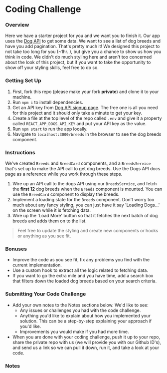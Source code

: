 # Coding Challenge

### Overview
Here we have a starter project for you and we want you to finish it. Our app uses the [Dog API](https://thedogapi.com/) to get some data. We want to see a list of dog breeds and have you add pagination. That's pretty much it! We designed this project to not take too long for you (~1hr. ), but give you a chance to show us how you think in code. We didn't do much styling here and aren't too concerned about the look of this project, but if you want to take the opportunity to show off your styling skills, feel free to do so.

### Getting Set Up
1. First, fork this repo (please make your fork **private**) and clone it to your machine.
2. Run `npm i` to install dependencies.
3. Get an API key from [Dog API signup page](https://thedogapi.com/signup). The free one is all you need for this project and it should only take a minute to get your key.
4. Create a file at the top level of the repo called `.env` and give it a property called `REACT_APP_DOGS_API_KEY` and put your API key as the value.
5. Run `npm start` to run the app locally.
6. Navigate to `localhost:3000/breeds` in the browser to see the dog breeds component.

### Instructions
We've created `Breeds` and `BreedCard` components, and a `BreedsService` that's set up to make the API call to get dog breeds. Use the Dogs API docs page as a reference while you work through these steps.
1. Wire up an API call to the dogs API using our `BreedsService`, and fetch the **first 12** dog breeds when the `Breeds` component is mounted. You can use the `BreedCard` component to display the breeds.
2. Implement a loading state for the `Breeds` component. Don't worry too much about any fancy styling, you can just have it say 'Loading Dogs...' on the screen while it is fetching data.
3. Wire up the 'Load More' button so that it fetches the next batch of dog breeds and adds them on to the list.
> Feel free to update the styling and create new components or hooks or anything as you see fit.

### Bonuses
* Improve the code as you see fit, fix any problems you find with the current implementation.
* Use a custom hook to extract all the logic related to fetching data.
* If you want to go the extra mile and you have time, add a search box that filters down the loaded dog breeds based on your search criteria.

### Submitting Your Code Challenge
* Add your own notes to the Notes sections below. We'd like to see:
    * Any issues or challenges you had with the code challenge.
    * Anything you'd like to explain about how you implemented your solution. This can be a step-by-step explaining your approach if you'd like.
    * Improvements you would make if you had more time.
* When you are done with your coding challenge, push it up to your repo, share the private repo with us (we will provide you with our Github ID's), and send us a link so we can pull it down, run it, and take a look at your code.

### Notes
